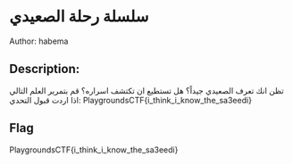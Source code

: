 # سلسلة رحلة الصعيدي
Author: habema

## Description:
تظن انك تعرف الصعيدي جيداً؟ هل تستطيع ان تكتشف اسراره؟
قم بتمرير العلم التالي اذا اردت قبول التحدي: PlaygroundsCTF{i_think_i_know_the_sa3eedi}

## Flag
PlaygroundsCTF{i_think_i_know_the_sa3eedi}
